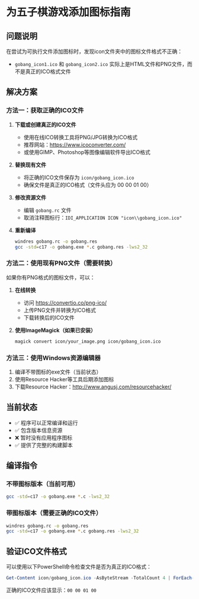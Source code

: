 # 为五子棋游戏添加图标指南

## 问题说明

在尝试为可执行文件添加图标时，发现icon文件夹中的图标文件格式不正确：
- `gobang_icon1.ico` 和 `gobang_icon2.ico` 实际上是HTML文件和PNG文件，而不是真正的ICO格式文件

## 解决方案

### 方法一：获取正确的ICO文件

1. **下载或创建真正的ICO文件**
   - 使用在线ICO转换工具将PNG/JPG转换为ICO格式
   - 推荐网站：https://www.icoconverter.com/
   - 或使用GIMP、Photoshop等图像编辑软件导出ICO格式

2. **替换现有文件**
   - 将正确的ICO文件保存为 `icon/gobang_icon.ico`
   - 确保文件是真正的ICO格式（文件头应为 00 00 01 00）

3. **修改资源文件**
   - 编辑 `gobang.rc` 文件
   - 取消注释图标行：`IDI_APPLICATION ICON "icon\\gobang_icon.ico"`

4. **重新编译**
   ```bash
   windres gobang.rc -o gobang.res
   gcc -std=c17 -o gobang.exe *.c gobang.res -lws2_32
   ```

### 方法二：使用现有PNG文件（需要转换）

如果你有PNG格式的图标文件，可以：

1. **在线转换**
   - 访问 https://convertio.co/png-ico/
   - 上传PNG文件并转换为ICO格式
   - 下载转换后的ICO文件

2. **使用ImageMagick（如果已安装）**
   ```bash
   magick convert icon/your_image.png icon/gobang_icon.ico
   ```

### 方法三：使用Windows资源编辑器

1. 编译不带图标的exe文件（当前状态）
2. 使用Resource Hacker等工具后期添加图标
3. 下载Resource Hacker：http://www.angusj.com/resourcehacker/

## 当前状态

- ✅ 程序可以正常编译和运行
- ✅ 包含版本信息资源
- ❌ 暂时没有应用程序图标
- ✅ 提供了完整的构建脚本

## 编译指令

### 不带图标版本（当前可用）
```bash
gcc -std=c17 -o gobang.exe *.c -lws2_32
```

### 带图标版本（需要正确的ICO文件）
```bash
windres gobang.rc -o gobang.res
gcc -std=c17 -o gobang.exe *.c gobang.res -lws2_32
```

## 验证ICO文件格式

可以使用以下PowerShell命令检查文件是否为真正的ICO格式：
```powershell
Get-Content icon/gobang_icon.ico -AsByteStream -TotalCount 4 | ForEach-Object { '{0:X2}' -f $_ }
```

正确的ICO文件应该显示：`00 00 01 00`